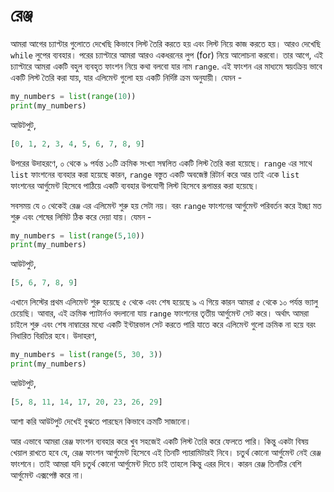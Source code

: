 # রেঞ্জ

আমরা আগের চ্যাপ্টার গুলোতে দেখেছি কিভাবে লিস্ট তৈরি করতে হয় এবং লিস্ট নিয়ে কাজ করতে হয়। আরও দেখেছি `while` লুপের ব্যবহার। পরের চ্যাপ্টারে আমরা আরও একধরনের লুপ \(for\) নিয়ে আলোচনা করবো। তার আগে, এই চ্যাপ্টারে আমরা একটি বহুল ব্যবহৃত ফাংশন নিয়ে কথা বলবো যার নাম `range`. এই ফাংশন এর মাধ্যমে স্বয়ংক্রিয় ভাবে একটি লিস্ট তৈরি করা যায়, যার এলিমেন্ট গুলো হয় একটি নির্দিষ্ট ক্রম অনুযায়ী। যেমন -

```python
my_numbers = list(range(10))
print(my_numbers)
```

আউটপুট,

```python
[0, 1, 2, 3, 4, 5, 6, 7, 8, 9]
```

উপরের উদাহরণে, ০ থেকে ৯ পর্যন্ত ১০টি ক্রমিক সংখ্যা সম্বলিত একটি লিস্ট তৈরি করা হয়েছে। `range` এর সাথে `list` ফাংশনের ব্যবহার করা হয়েছে কারন, `range` বস্তুত একটি অবজেক্ট রিটার্ন করে আর তাই একে `list` ফাংশনের আর্গুমেন্ট হিসেবে পাঠিয়ে একটি ব্যবহার উপযোগী লিস্ট হিসেবে রূপান্তর করা হয়েছে।

সবসময় যে ০ থেকেই রেঞ্জ এর এলিমেন্ট শুরু হয় সেটা নয়। বরং `range` ফাংশনের আর্গুমেন্ট পরিবর্তন করে ইচ্ছা মত শুরু এবং শেষের লিমিট ঠিক করে দেয়া যায়। যেমন -

```python
my_numbers = list(range(5,10))
print(my_numbers)
```

আউটপুট,

```python
[5, 6, 7, 8, 9]
```

এখানে লিস্টের প্রথম এলিমেন্ট শুরু হয়েছে ৫ থেকে এবং শেষ হয়েছে ৯ এ গিয়ে কারন আমরা ৫ থেকে ১০ পর্যন্ত ভ্যালু চেয়েছি। আবার, এই ক্রমিক প্যাটার্নও বদলানো যায় `range` ফাংশনের তৃতীয় আর্গুমেন্ট সেট করে। অর্থাৎ আমরা চাইলে শুরু এবং শেষ নাম্বারের মধ্যে একটি ইন্টারভাল সেট করতে পারি যাতে করে এলিমেন্ট গুলো ক্রমিক না হয়ে বরং নিধারিত বিরতির হবে। উদাহরণ,

```python
my_numbers = list(range(5, 30, 3))
print(my_numbers)
```

আউটপুট,

```python
[5, 8, 11, 14, 17, 20, 23, 26, 29]
```

আশা করি আউটপুট দেখেই বুঝতে পারছেন কিভাবে ক্রমটি সাজানো।

আর এভাবে আমরা রেঞ্জ ফাংশন ব্যবহার করে খুব সহজেই একটি লিস্ট তৈরি করে ফেলতে পারি। কিন্তু একটা বিষয় খেয়াল রাখতে হবে যে, রেঞ্জ ফাংশন আর্গুমেন্ট হিসেবে এই তিনটি প্যারামিটারই নিবে। চতুর্থ কোনো আর্গুমেন্ট নেই রেঞ্জ ফাংশনে। তাই আমরা যদি চতুর্থ কোনো আর্গুমেন্ট দিতে চাই তাহলে কিন্তু এরর দিবে। কারন রেঞ্জ তিনটির বেশি আর্গুমেন্ট এক্সপেক্ট করে না।

